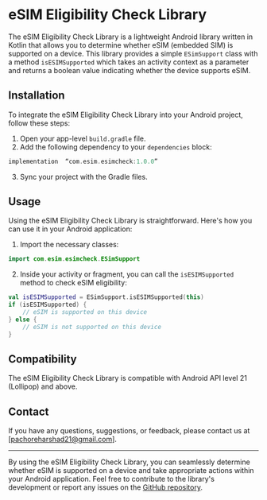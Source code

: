 # eSIM Eligibility Check Library

The eSIM Eligibility Check Library is a lightweight Android library written in Kotlin that allows you to determine whether eSIM (embedded SIM) is supported on a device. This library provides a simple `ESimSupport` class with a method `isESIMSupported` which takes an activity context as a parameter and returns a boolean value indicating whether the device supports eSIM.

## Installation

To integrate the eSIM Eligibility Check Library into your Android project, follow these steps:

1. Open your app-level `build.gradle` file.
2. Add the following dependency to your `dependencies` block:

```gradle
implementation  “com.esim.esimcheck:1.0.0”
```

3. Sync your project with the Gradle files.

## Usage

Using the eSIM Eligibility Check Library is straightforward. Here's how you can use it in your Android application:

1. Import the necessary classes:

```kotlin
import com.esim.esimcheck.ESimSupport
```

2. Inside your activity or fragment, you can call the `isESIMSupported` method to check eSIM eligibility:

```kotlin
val isESIMSupported = ESimSupport.isESIMSupported(this)
if (isESIMSupported) {
    // eSIM is supported on this device
} else {
    // eSIM is not supported on this device
}
```

## Compatibility

The eSIM Eligibility Check Library is compatible with Android API level 21 (Lollipop) and above.

## Contact

If you have any questions, suggestions, or feedback, please contact us at [pachoreharshad21@gmail.com].

---

By using the eSIM Eligibility Check Library, you can seamlessly determine whether eSIM is supported on a device and take appropriate actions within your Android application. Feel free to contribute to the library's development or report any issues on the [GitHub repository](https://github.com/harsh21p/eSimSupport).
